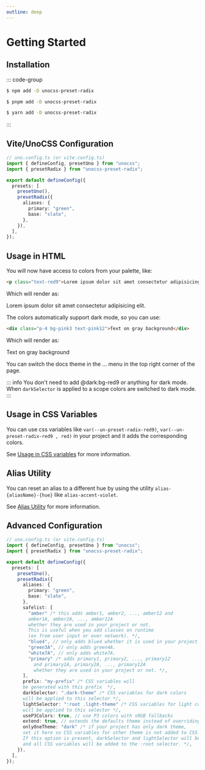```yaml
---
outline: deep
---
```


# Getting Started

## Installation

::: code-group

```sh [npm]
$ npm add -D unocss-preset-radix
```

```sh [pnpm]
$ pnpm add -D unocss-preset-radix
```

```sh [yarn]
$ yarn add -D unocss-preset-radix
```

:::

## Vite/UnoCSS Configuration

```ts
// uno.config.ts (or vite.config.ts)
import { defineConfig, presetUno } from "unocss";
import { presetRadix } from "unocss-preset-radix";

export default defineConfig({
  presets: [
    presetUno(),
    presetRadix({
      aliases: {
        primary: "green",
        base: "slate",
      },
    }),
  ],
});
```

## Usage in HTML

You will now have access to colors from your palette, like:

```html
<p class="text-red9">Lorem ipsum dolor sit amet consectetur adipisicing elit.</p>
```

Which will render as:

<p class="text-red9">
	Lorem ipsum dolor sit amet consectetur adipisicing elit.
</p>

The colors automatically support dark mode, so you can use:

```html
<div class="p-4 bg-pink3 text-pink12">Text on gray background</div>
```

Which will render as:

<div class="p-4 bg-pink3 text-pink12">Text on gray background</div>

You can switch the docs theme in the ... menu in the top right corner of the page.

::: info
You don't need to add @dark:bg-red9 or anything for dark mode. When `darkSelector` is applied to a scope colors are switched to dark mode.
:::

## Usage in CSS Variables

You can use css variables like `var(--un-preset-radix-red9)`, `var(--un-preset-radix-red9 , red)` in your project and it adds the corresponding colors.

See [Usage in CSS variables](/v3/usage-in-css-variables) for more information.

## Alias Utility

You can reset an alias to a different hue by using the utility `alias-{aliasName}-{hue}` like `alias-accent-violet`.

See [Alias Utility](/v3/alias-utility) for more information.

## Advanced Configuration

```ts
// uno.config.ts (or vite.config.ts)
import { defineConfig, presetUno } from "unocss";
import { presetRadix } from "unocss-preset-radix";

export default defineConfig({
  presets: [
    presetUno(),
    presetRadix({
      aliases: {
        primary: "green",
        base: "slate",
      },
      safelist: [
        "amber" /* this adds amber1, amber2, ..., amber12 and 
        amber1A, amber2A, ..., amber12A 
        whether they are used in your project or not. 
        This is useful when you add classes on runtime
        (ex from user input or over network). */,
        "blue4", // only adds blue4 whether it is used in your project or not.
        "green3A", // only adds green4A.
        "white7A", // only adds white7A.
        "primary" /* adds primary1, primary2, ..., primary12
          and primary1A, primary2A, ..., primary12A 
          whether they are used in your project or not. */,
      ],
      prefix: "my-prefix" /* CSS variables will 
      be generated with this prefix  */,
      darkSelector: ".dark-theme" /* CSS variables for dark colors 
      will be applied to this selector */,
      lightSelector: ":root .light-theme" /* CSS variables for light colors 
      will be applied to this selector */,
      useP3Colors: true, // use P3 colors with sRGB fallbacks
      extend: true, // extends the defaults theme instead of overriding it
      onlyOneTheme: "dark" /* if your project has only dark theme, 
      set it here so CSS variables for other theme is not added to CSS.
      If this option is present, darkSelector and lightSelector will be ignored 
      and all CSS variables will be added to the :root selector. */,
    }),
  ],
});
```
